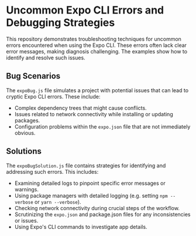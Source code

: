 # Uncommon Expo CLI Errors and Debugging Strategies

This repository demonstrates troubleshooting techniques for uncommon errors encountered when using the Expo CLI. These errors often lack clear error messages, making diagnosis challenging.  The examples show how to identify and resolve such issues.

## Bug Scenarios

The `expoBug.js` file simulates a project with potential issues that can lead to cryptic Expo CLI errors. These include:

* Complex dependency trees that might cause conflicts.
* Issues related to network connectivity while installing or updating packages.
* Configuration problems within the `expo.json` file that are not immediately obvious.

## Solutions

The `expoBugSolution.js` file contains strategies for identifying and addressing such errors.  This includes:

* Examining detailed logs to pinpoint specific error messages or warnings.
* Using package managers with detailed logging (e.g. setting `npm --verbose` or `yarn --verbose`).
* Checking network connectivity during crucial steps of the workflow.
* Scrutinizing the `expo.json` and package.json files for any inconsistencies or issues.
* Using Expo's CLI commands to investigate app details.